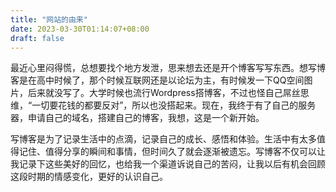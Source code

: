```yaml
---
title: "网站的由来"
date: 2023-03-30T01:14:07+08:00
draft: false 
---
```


最近心里闷得慌，总想要找个地方发泄，思来想去还是开个博客写写东西。想写博客是在高中时候了，那个时候互联网还是以论坛为主，有时候发一下QQ空间图片，后来就没写了。大学时候也流行Wordpress搭博客，不过也怪自己屌丝思维，“一切要花钱的都要反对”，所以也没搭起来。现在，我终于有了自己的服务器，申请自己的域名，搭建自己的博客，我想，这是一个新开始。

写博客是为了记录生活中的点滴，记录自己的成长、感悟和体验。生活中有太多值得记住、值得分享的瞬间和事情，但时间久了就会逐渐被遗忘。写博客不仅可以让我记录下这些美好的回忆，也给我一个渠道诉说自己的苦闷，让我以后有机会回顾这段时期的情感变化，更好的认识自己。

